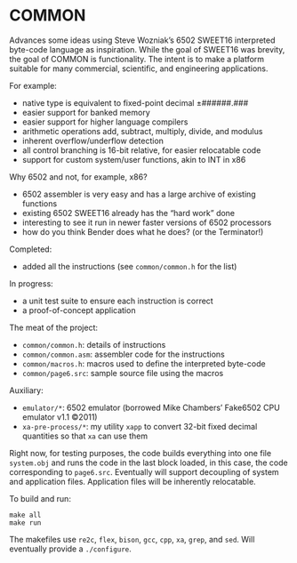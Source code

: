 # COMMON

Advances some ideas using Steve Wozniak’s 6502 SWEET16 interpreted byte-code language as inspiration. While the goal of SWEET16 was brevity, the goal of COMMON is functionality. The intent is to make a platform suitable for many commercial, scientific, and engineering applications.

For example:

* native type is equivalent to fixed-point decimal ±######.###
* easier support for banked memory
* easier support for higher language compilers
* arithmetic operations add, subtract, multiply, divide, and modulus
* inherent overflow/underflow detection
* all control branching is 16-bit relative, for easier relocatable code
* support for custom system/user functions, akin to INT in x86

Why 6502 and not, for example, x86?

* 6502 assembler is very easy and has a large archive of existing functions
* existing 6502 SWEET16 already has the “hard work” done
* interesting to see it run in newer faster versions of 6502 processors
* how do you think Bender does what he does? (or the Terminator!)

Completed:

* added all the instructions (see `common/common.h` for the list)

In progress:

* a unit test suite to ensure each instruction is correct
* a proof-of-concept application

The meat of the project:

* `common/common.h`: details of instructions
* `common/common.asm`: assembler code for the instructions
* `common/macros.h`: macros used to define the interpreted byte-code
* `common/page6.src`: sample source file using the macros

Auxiliary:

* `emulator/*`: 6502 emulator (borrowed Mike Chambers’ Fake6502 CPU emulator v1.1 ©2011)
* `xa-pre-process/*`: my utility `xapp` to convert 32-bit fixed decimal quantities so that `xa` can use them

Right now, for testing purposes, the code builds everything into one file `system.obj` and runs the code in the last block loaded, in this case, the code corresponding to `page6.src`. Eventually will support decoupling of system and application files. Application files will be inherently relocatable.

To build and run:

    make all
    make run

The makefiles use `re2c`, `flex`, `bison`, `gcc`, `cpp`, `xa`, `grep`, and `sed`. Will eventually provide a `./configure`.

